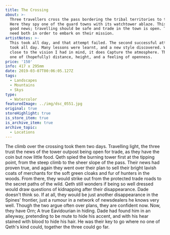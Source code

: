 ```yaml
---
title: The Crossing
about: >-
  Three travellers cross the pass bordering the tribal territories to the west.
  Here they spy one of the guard towns with its watchtower ablaze. This shows
  good news; travelling should be safe and trade in the town is open. They will
  need both in order to embark on their mission. 
artistNotes: >-
  This took all day, and that attempt failed. The second successful attempt also
  took all day. Many lessons were learnt, and a new style discovered. While not
  close to the vision I had in mind, it does Capture the atmosphere. That being
  one of (hopefully) distance, height, and a feeling of openness.
price: '150'
info: 417 x 295mm
date: 2019-03-07T00:06:05.127Z
tags:
  - Landscapes
  - Mountains
  - Skys
type:
  - Watercolor
featuredImage: ../img/dsc_0551.jpg
original: true
storeHighlight: true
is_store_item: true
is_archive_item: true
archive_topic:
  - Locations
---
```

The climb over the crossing took them two days. Travelling light, the three trust the news of the tower outpost being open for trade, as they have the coin but now little food. Qeth spied the burning tower first at the tipping point, from the steep climb to the sheer slope of the pass. Their news had proven true, and again they went over their plan to sell their bright lavish coats of merchants for the soft green cloaks and fur of hunters in the woods. From there, they would strike out from the protected trade roads to the secret paths of the wild. Qeth still wonders if being so well dressed would draw questions of kidnapping after their disappearance. Dade doesn't think so. If at all, they would be just another disappearance in the Spines' frontier, just a rumour in a network of newsdealers he knows very well. Though the two argue often over plans, they are confident now. Now, they have Orn; A true Eavidourian in hiding. Dade had found him in an alleyway, pretending to be mute to hide his accent, and with his hear stained with blood to hide his hair. He was their key to go where no one of Qeth's kind could, together the three could go far.

